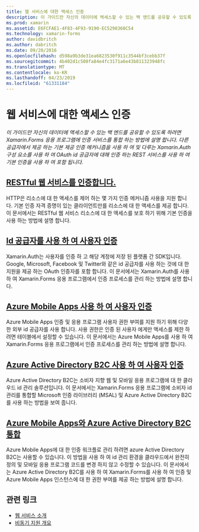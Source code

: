 ```yaml
---
title: 웹 서비스에 대한 액세스 인증
description: 이 가이드만 자신의 데이터에 액세스할 수 있는 백 엔드를 공유할 수 있도록 하려면 Xamarin.Forms 응용 프로그램에 인증 서비스를 통합 하는 방법에 설명 합니다.
ms.prod: xamarin
ms.assetid: E6FCFAE1-4F83-4F93-9190-EC5290360C54
ms.technology: xamarin-forms
author: davidbritch
ms.author: dabritch
ms.date: 09/20/2016
ms.openlocfilehash: d598a9b3de31ea6823530f911c3544bf3cebb37f
ms.sourcegitcommit: 4b402d1c508fa84e4fc3171a6e43b811323948fc
ms.translationtype: MT
ms.contentlocale: ko-KR
ms.lasthandoff: 04/23/2019
ms.locfileid: "61331184"
---
```

# <a name="authenticating-access-to-web-services"></a>웹 서비스에 대한 액세스 인증

_이 가이드만 자신의 데이터에 액세스할 수 있는 백 엔드를 공유할 수 있도록 하려면 Xamarin.Forms 응용 프로그램에 인증 서비스를 통합 하는 방법에 설명 합니다. 다른 공급자에서 제공 하는 기본 제공 인증 메커니즘을 사용 하 여 및 다루는 Xamarin.Auth 구성 요소를 사용 하 여 OAuth id 공급자에 대해 인증 하는 REST 서비스를 사용 하 여 기본 인증을 사용 하 여 포함 됩니다._

## <a name="authenticating-a-restful-web-servicerestmd"></a>[RESTful 웹 서비스를 인증합니다.](rest.md)

HTTP은 리소스에 대 한 액세스를 제어 하는 몇 가지 인증 메커니즘 사용을 지원 합니다. 기본 인증 자격 증명이 있는 클라이언트만를 리소스에 대 한 액세스를 제공 합니다. 이 문서에서는 RESTful 웹 서비스 리소스에 대 한 액세스를 보호 하기 위해 기본 인증을 사용 하는 방법에 설명 합니다.

## <a name="authenticating-users-with-an-identity-provideroauthmd"></a>[Id 공급자를 사용 하 여 사용자 인증](oauth.md)

Xamarin.Auth는 사용자를 인증 하 고 해당 계정에 저장 된 플랫폼 간 SDK입니다. Google, Microsoft, Facebook 및 Twitter와 같은 id 공급자를 사용 하는 것에 대 한 지원을 제공 하는 OAuth 인증자를 포함 합니다. 이 문서에서는 Xamarin.Auth를 사용 하 여 Xamarin.Forms 응용 프로그램에서 인증 프로세스를 관리 하는 방법에 설명 합니다.

## <a name="authenticating-users-with-azure-mobile-appsazuremd"></a>[Azure Mobile Apps 사용 하 여 사용자 인증](azure.md)

Azure Mobile Apps 인증 및 응용 프로그램 사용자 권한 부여를 지원 하기 위해 다양 한 외부 id 공급자를 사용 합니다. 사용 권한은 인증 된 사용자 에게만 액세스를 제한 하려면 테이블에서 설정할 수 있습니다. 이 문서에서는 Azure Mobile Apps를 사용 하 여 Xamarin.Forms 응용 프로그램에서 인증 프로세스를 관리 하는 방법에 설명 합니다.

## <a name="authenticating-users-with-azure-active-directory-b2cazure-ad-b2cmd"></a>[Azure Active Directory B2C 사용 하 여 사용자 인증](azure-ad-b2c.md)

Azure Active Directory B2C는 소비자 지향 웹 및 모바일 응용 프로그램에 대 한 클라우드 id 관리 솔루션입니다. 이 문서에서는 Xamarin.Forms 응용 프로그램에 소비자 id 관리를 통합할 Microsoft 인증 라이브러리 (MSAL) 및 Azure Active Directory B2C를 사용 하는 방법을 보여 줍니다.

## <a name="integrating-azure-active-directory-b2c-with-azure-mobile-appsazure-ad-b2c-mobile-appmd"></a>[Azure Mobile Apps와 Azure Active Directory B2C 통합](azure-ad-b2c-mobile-app.md)

Azure Mobile Apps에 대 한 인증 워크플로 관리 하려면 azure Active Directory B2C는 사용할 수 있습니다. 이 방법을 사용 하 여 id 관리 환경을 클라우드에서 완전히 정의 및 모바일 응용 프로그램 코드를 변경 하지 않고 수정할 수 있습니다. 이 문서에서는 Azure Active Directory B2C를 사용 하 여 Xamarin.Forms를 사용 하 여 인증 및 Azure Mobile Apps 인스턴스에 대 한 권한 부여를 제공 하는 방법에 설명 합니다.

## <a name="related-links"></a>관련 링크

- [웹 서비스 소개](~/cross-platform/data-cloud/web-services/index.md)
- [비동기 지원 개요](~/cross-platform/platform/async.md)
